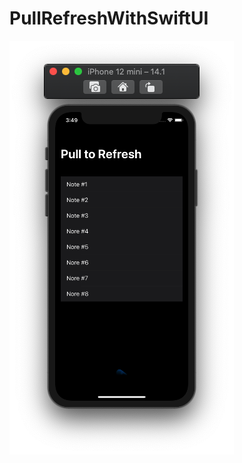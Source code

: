 # PullRefreshWithSwiftUI

![](https://github.com/ram4ik/PullRefreshWithSwiftUI/blob/main/PullRefreshWithSwiftUI/Assets.xcassets/Screenshot%202020-10-26%20at%2015.49.43.imageset/Screenshot%202020-10-26%20at%2015.49.43.png)

